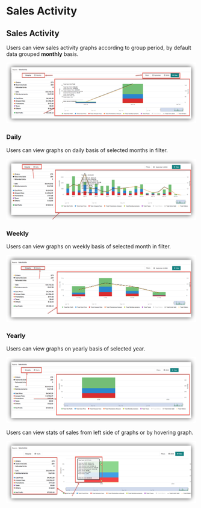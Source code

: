 # Sales Activity

## Sales Activity

Users can view sales activity graphs according to group period, by default data grouped **monthly** basis.

![Sales Activity](../.gitbook/assets/activity1.png)

### **Daily**

Users can view graphs on daily basis of selected months in filter.

![Sales activity according to daily basis](../.gitbook/assets/activity2.png)

### **Weekly**

Users can view graphs on weekly basis of selected month in filter.

![Sales activity according to weekly basis](../.gitbook/assets/activity3.png)

### **Yearly**

Users can view graphs on yearly basis of selected year.

![Sales activity according to yearly basis](../.gitbook/assets/activity4.png)

Users can view stats of sales from left side of graphs or by hovering graph.

![Stats of sales activity](../.gitbook/assets/activity5.png)



